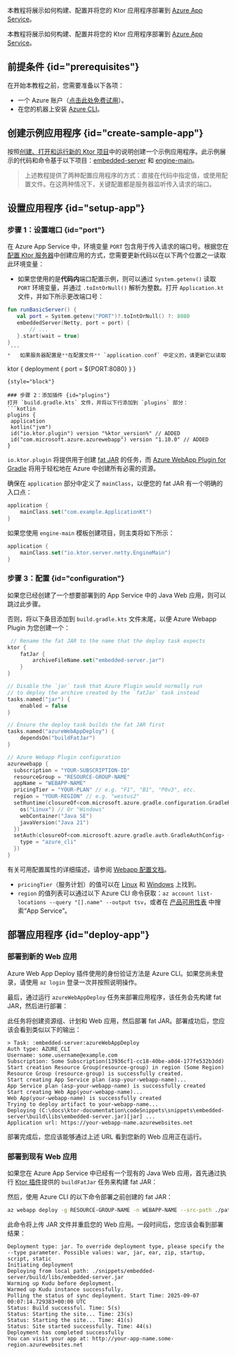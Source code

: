 [//]: # (title: Azure App Service)

<show-structure for="chapter" depth="2"/>

<link-summary>本教程将展示如何构建、配置并将您的 Ktor 应用程序部署到 [Azure App Service](https://azure.microsoft.com/products/app-service/)。</link-summary>

本教程将展示如何构建、配置并将您的 Ktor 应用程序部署到 [Azure App Service](https://azure.microsoft.com/products/app-service/)。

## 前提条件 {id="prerequisites"}
在开始本教程之前，您需要准备以下各项：
*   一个 Azure 账户（[点击此处免费试用](https://azure.microsoft.com/en-us/free/)）。
*   在您的机器上安装 [Azure CLI](https://learn.microsoft.com/cli/azure/install-azure-cli)。

## 创建示例应用程序 {id="create-sample-app"}

按照[创建、打开和运行新的 Ktor 项目](server-create-a-new-project.topic)中的说明创建一个示例应用程序。此示例展示的代码和命令基于以下项目：[embedded-server](https://github.com/ktorio/ktor-documentation/tree/%ktor_version%/codeSnippets/snippets/embedded-server) 和 [engine-main](https://github.com/ktorio/ktor-documentation/tree/%ktor_version%/codeSnippets/snippets/engine-main)。

> 上述教程提供了两种配置应用程序的方式：直接在代码中指定值，或使用配置文件。在这两种情况下，关键配置都是服务器监听传入请求的端口。

## 设置应用程序 {id="setup-app"}

### 步骤 1：设置端口 {id="port"}

在 Azure App Service 中，环境变量 `PORT` 包含用于传入请求的端口号。根据您在[配置 Ktor 服务器](server-create-and-configure.topic)中创建应用的方式，您需要更新代码以在以下两个位置之一读取此环境变量：

*   如果您使用的是**代码内**端口配置示例，则可以通过 `System.getenv()` 读取 `PORT` 环境变量，并通过 `.toIntOrNull()` 解析为整数。打开 `Application.kt` 文件，并如下所示更改端口号：

   ```kotlin
   fun runBasicServer() {
      val port = System.getenv("PORT")?.toIntOrNull() ?: 8080
      embeddedServer(Netty, port = port) {
          // ...
      }.start(wait = true)
   }
    ```
*   如果服务器配置是**在配置文件** `application.conf` 中定义的，请更新它以读取 `PORT` 环境变量，如下例所示：

   ```
   ktor {
       deployment {
           port = ${PORT:8080}
       }
   }
   ```
   {style="block"}

### 步骤 2：添加插件 {id="plugins"}
打开 `build.gradle.kts` 文件，并将以下行添加到 `plugins` 部分：
```kotlin
plugins {
    application
    kotlin("jvm")
    id("io.ktor.plugin") version "%ktor_version%" // ADDED
    id("com.microsoft.azure.azurewebapp") version "1.10.0" // ADDED
}
```

`io.ktor.plugin` 将提供用于创建 [fat JAR](server-fatjar.md) 的任务，而 [Azure WebApp Plugin for Gradle](https://github.com/microsoft/azure-gradle-plugins) 将用于轻松地在 Azure 中创建所有必需的资源。

确保在 `application` 部分中定义了 `mainClass`，以便您的 fat JAR 有一个明确的入口点：

```kotlin
application {
    mainClass.set("com.example.ApplicationKt")
}
```
如果您使用 `engine-main` 模板创建项目，则主类将如下所示：

```kotlin
application {
    mainClass.set("io.ktor.server.netty.EngineMain")
}
```

### 步骤 3：配置 {id="configuration"}

如果您已经创建了一个想要部署到的 App Service 中的 Java Web 应用，则可以跳过此步骤。

否则，将以下条目添加到 `build.gradle.kts` 文件末尾，以便 Azure Webapp Plugin 为您创建一个：

```kotlin
 // Rename the fat JAR to the name that the deploy task expects
ktor {
    fatJar {
        archiveFileName.set("embedded-server.jar")
    }
}

// Disable the `jar` task that Azure Plugin would normally run
// to deploy the archive created by the `fatJar` task instead
tasks.named("jar") {
    enabled = false
}

// Ensure the deploy task builds the fat JAR first
tasks.named("azureWebAppDeploy") {
    dependsOn("buildFatJar")
}

// Azure Webapp Plugin configuration
azurewebapp {
  subscription = "YOUR-SUBSCRIPTION-ID"
  resourceGroup = "RESOURCE-GROUP-NAME"
  appName = "WEBAPP-NAME"
  pricingTier = "YOUR-PLAN" // e.g. "F1", "B1", "P0v3", etc.
  region = "YOUR-REGION" // e.g. "westus2"
  setRuntime(closureOf<com.microsoft.azure.gradle.configuration.GradleRuntimeConfig> {
    os("Linux") // Or "Windows"
    webContainer("Java SE")
    javaVersion("Java 21")
  })
  setAuth(closureOf<com.microsoft.azure.gradle.auth.GradleAuthConfig> {
    type = "azure_cli"
  })
}
```

有关可用配置属性的详细描述，请参阅 [Webapp 配置文档](https://github.com/microsoft/azure-gradle-plugins/wiki/Webapp-Configuration)。

*   `pricingTier`（服务计划）的值可以在 [Linux](https://azure.microsoft.com/en-us/pricing/details/app-service/linux/) 和 [Windows](https://azure.microsoft.com/en-us/pricing/details/app-service/windows/) 上找到。
*   `region` 的值列表可以通过以下 Azure CLI 命令获取：`az account list-locations --query "[].name" --output tsv`，或者在 [产品可用性表](https://go.microsoft.com/fwlink/?linkid=2300348&clcid=0x409) 中搜索“App Service”。

## 部署应用程序 {id="deploy-app"}

### 部署到新的 Web 应用

Azure Web App Deploy 插件使用的身份验证方法是 Azure CLI。如果您尚未登录，请使用 `az login` 登录一次并按照说明操作。

最后，通过运行 `azureWebAppDeploy` 任务来部署应用程序，该任务会先构建 fat JAR，然后进行部署：

<Tabs group="os">
<TabItem title="Linux/macOS" group-key="unix">
<code-block code="./gradlew :embedded-server:azureWebAppDeploy"/>
</TabItem>
<TabItem title="Windows" group-key="windows">
<code-block code="gradlew.bat :embedded-server:azureWebAppDeploy"/>
</TabItem>
</Tabs>

此任务将创建资源组、计划和 Web 应用，然后部署 fat JAR。部署成功后，您应该会看到类似以下的输出：

```text
> Task: :embedded-server:azureWebAppDeploy
Auth type: AZURE_CLI
Username: some.username@example.com
Subscription: Some Subscription(13936cf1-cc18-40be-a0d4-177fe532b3dd)
Start creation Resource Group(resource-group) in region (Some Region)
Resource Group (resource-group) is successfully created.
Start creating App Service plan (asp-your-webapp-name)...
App Service plan (asp-your-webapp-name) is successfully created
Start creating Web App(your-webapp-name)...
Web App(your-webapp-name) is successfully created
Trying to deploy artifact to your-webapp-name...
Deploying (C:\docs\ktor-documentation\codeSnippets\snippets\embedded-server\build\libs\embedded-server.jar)[jar] ...
Application url: https://your-webapp-name.azurewebsites.net
```

部署完成后，您应该能够通过上述 URL 看到您新的 Web 应用正在运行。

### 部署到现有 Web 应用

如果您在 Azure App Service 中已经有一个现有的 Java Web 应用，首先通过执行 [Ktor 插件](#plugins)提供的 `buildFatJar` 任务来构建 fat JAR：

<Tabs group="os">
<TabItem title="Linux/macOS" group-key="unix">
<code-block code="./gradlew :embedded-server:buildFatJar"/>
</TabItem>
<TabItem title="Windows" group-key="windows">
<code-block code="gradlew.bat :embedded-server:buildFatJar"/>
</TabItem>
</Tabs>

然后，使用 Azure CLI 的以下命令部署之前创建的 fat JAR：

```bash
az webapp deploy -g RESOURCE-GROUP-NAME -n WEBAPP-NAME --src-path ./path/to/embedded-server.jar --restart true
```

此命令将上传 JAR 文件并重启您的 Web 应用。一段时间后，您应该会看到部署结果：

```text
Deployment type: jar. To override deployment type, please specify the --type parameter. Possible values: war, jar, ear, zip, startup, script, static
Initiating deployment
Deploying from local path: ./snippets/embedded-server/build/libs/embedded-server.jar
Warming up Kudu before deployment.
Warmed up Kudu instance successfully.
Polling the status of sync deployment. Start Time: 2025-09-07 00:07:14.729383+00:00 UTC
Status: Build successful. Time: 5(s)
Status: Starting the site... Time: 23(s)
Status: Starting the site... Time: 41(s)
Status: Site started successfully. Time: 44(s)
Deployment has completed successfully
You can visit your app at: http://your-app-name.some-region.azurewebsites.net